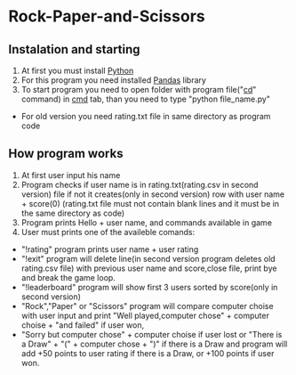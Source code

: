 # Rock-Paper-and-Scissors

## Instalation and starting
1. At first you must install [Python](https://www.python.org/downloads/)
2. For this program you need installed [Pandas](https://pandas.pydata.org/pandas-docs/stable/getting_started/install.html) library 
3. To start program you need to open folder with program file("[cd](https://en.wikipedia.org/wiki/Cd_(command))" command) in [cmd](https://www.howtogeek.com/235101/10-ways-to-open-the-command-prompt-in-windows-10/) tab, than you need to type "python file_name.py"
* For old version you need rating.txt file in same directory as program code


## How program works
1. At first user input his name
2. Program checks if user name is in rating.txt(rating.csv in second version) file 
if not it creates(only in second version) row with user name + score(0)
(rating.txt file must not contain blank lines and it must be in the same directory as code)
3. Program prints Hello + user name, and commands available in game
4. User must prints one of the availeble comands:
* "!rating" program prints user name + user rating
* "!exit" program will delete line(in second version program deletes old rating.csv file) with previous user name and score,close file, print bye and break the game loop.
* "!leaderboard" program will show first 3 users sorted by score(only in second version)
* "Rock","Paper" or "Scissors" program will compare computer choise with user input
and print "Well played,computer chose" + computer choise + "and failed" if user won,
* "Sorry but computer chose" + computer choise if user lost
or "There is a Draw" + "(" + computer chose + ")" if there is a Draw
and program will add +50 points to user rating if there is a Draw,
or +100 points if user won.
